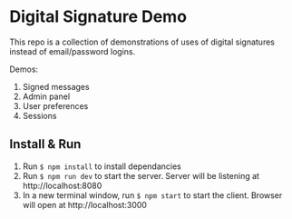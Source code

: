 # Digital Signature Demo

This repo is a collection of demonstrations of uses of digital signatures instead of email/password logins.

Demos:
1. Signed messages
2. Admin panel
3. User preferences
4. Sessions

## Install & Run 

1. Run `$ npm install` to install dependancies
2. Run `$ npm run dev` to start the server. Server will be listening at http://localhost:8080
3. In a new terminal window, run `$ npm start` to start the client. Browser will open at http://localhost:3000
